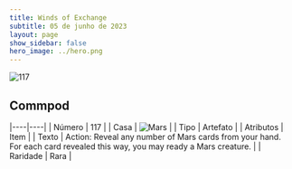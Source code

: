 ```yaml
---
title: Winds of Exchange
subtitle: 05 de junho de 2023
layout: page
show_sidebar: false
hero_image: ../hero.png
---
```


![117](https://mastervault-storage-prod.s3.amazonaws.com/media/card_front/en/600_117_e2367ab93be9_en.png)


## Commpod

|----|----|
| Número | 117 |
| Casa | ![Mars](https://archonarcana.com/images/thumb/d/de/Mars.png/22px-Mars.png "Marte") |
| Tipo | Artefato |
| Atributos | Item |
| Texto | Action: Reveal any number of Mars cards from your hand. For each card revealed this way, you may ready a Mars creature. |
| Raridade | Rara |
